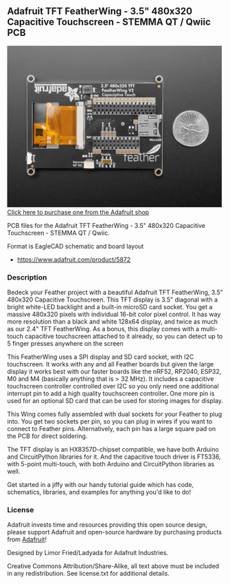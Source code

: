 ## Adafruit TFT FeatherWing - 3.5" 480x320 Capacitive Touchscreen - STEMMA QT / Qwiic PCB

<a href="http://www.adafruit.com/products/5872"><img src="assets/5872.jpg?raw=true" width="500px"><br/>
Click here to purchase one from the Adafruit shop</a>

PCB files for the Adafruit TFT FeatherWing - 3.5" 480x320 Capacitive Touchscreen - STEMMA QT / Qwiic. 

Format is EagleCAD schematic and board layout
* https://www.adafruit.com/product/5872

### Description

Bedeck your Feather project with a beautiful Adafruit TFT FeatherWing, 3.5" 480x320 Capacitive Touchscreen. This TFT display is 3.5" diagonal with a bright white-LED backlight and a built-in microSD card socket. You get a massive 480x320 pixels with individual 16-bit color pixel control. It has way more resolution than a black and white 128x64 display, and twice as much as our 2.4" TFT FeatherWing. As a bonus, this display comes with a multi-touch capacitive touchscreen attached to it already, so you can detect up to 5 finger presses anywhere on the screen

This FeatherWing uses a SPI display and SD card socket, with I2C touchscreen. It works with any and all Feather boards but given the large display it works best with our faster boards like the nRF52, RP2040, ESP32, M0 and M4 (basically anything that is > 32 MHz). It includes a capacitive touchscreen controller controlled over I2C so you only need one additional interrupt pin to add a high quality touchscreen controller. One more pin is used for an optional SD card that can be used for storing images for display.

This Wing comes fully assembled with dual sockets for your Feather to plug into. You get two sockets per pin, so you can plug in wires if you want to connect to Feather pins. Alternatively, each pin has a large square pad on the PCB for direct soldering.

The TFT display is an HX8357D-chipset compatible, we have both Arduino and CircuitPython libraries for it. And the capacitive touch driver is FT5336, with 5-point multi-touch, with both Arduino and CircuitPython libraries as well.

Get started in a jiffy with our handy tutorial guide which has code, schematics, libraries, and examples for anything you'd like to do!

### License

Adafruit invests time and resources providing this open source design, please support Adafruit and open-source hardware by purchasing products from [Adafruit](https://www.adafruit.com)!

Designed by Limor Fried/Ladyada for Adafruit Industries.

Creative Commons Attribution/Share-Alike, all text above must be included in any redistribution. 
See license.txt for additional details.
